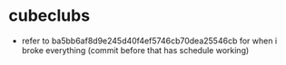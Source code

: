 # cubeclubs


- refer to ba5bb6af8d9e245d40f4ef5746cb70dea25546cb for when i broke everything (commit before that has schedule working)
